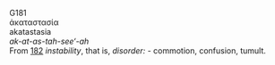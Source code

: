 G181  
ἀκαταστασία  
akatastasia  
*ak-at-as-tah-see‘-ah*  
From [182](g0182) *instability*, that is, *disorder:* - commotion,
confusion, tumult.  
